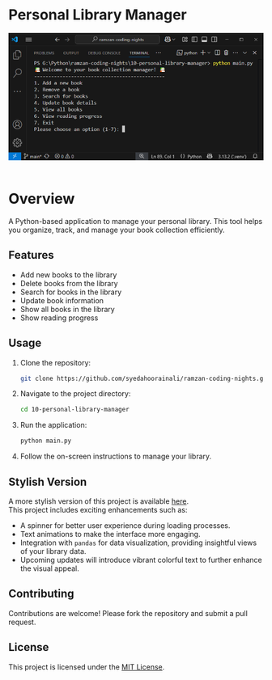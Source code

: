 # Personal Library Manager

<img src="./cli-image.png" />
<br /><br />

# Overview
A Python-based application to manage your personal library. This tool helps you organize, track, and manage your book collection efficiently.

## Features

- Add new books to the library
- Delete books from the library
- Search for books in the library
- Update book information
- Show all books in the library
- Show reading progress

## Usage

1. Clone the repository:
    ```bash
    git clone https://github.com/syedahoorainali/ramzan-coding-nights.git
    ```
2. Navigate to the project directory:
    ```bash
    cd 10-personal-library-manager
    ```
3. Run the application:
    ```bash
    python main.py
    ```
4. Follow the on-screen instructions to manage your library.


## Stylish Version

A more stylish version of this project is available [here](https://github.com/syedahoorainali/python-personal-library-manager).  
This project includes exciting enhancements such as:

- A spinner for better user experience during loading processes.
- Text animations to make the interface more engaging.
- Integration with `pandas` for data visualization, providing insightful views of your library data.
- Upcoming updates will introduce vibrant colorful text to further enhance the visual appeal.

## Contributing
Contributions are welcome! Please fork the repository and submit a pull request.

## License
This project is licensed under the [MIT License](LICENSE).
